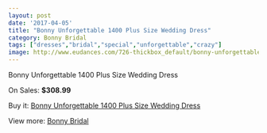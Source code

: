 ```yaml
---
layout: post
date: '2017-04-05'
title: "Bonny Unforgettable 1400 Plus Size Wedding Dress"
category: Bonny Bridal
tags: ["dresses","bridal","special","unforgettable","crazy"]
image: http://www.eudances.com/726-thickbox_default/bonny-unforgettable-1400-plus-size-wedding-dress.jpg
---
```

Bonny Unforgettable 1400 Plus Size Wedding Dress

On Sales: **$308.99**
<a href="https://www.eudances.com/en/bonny-bridal/233-bonny-unforgettable-1400-plus-size-wedding-dress.html"><amp-img layout="responsive" width="600" height="600" src="//www.eudances.com/726-thickbox_default/bonny-unforgettable-1400-plus-size-wedding-dress.jpg" alt="Bonny Unforgettable 1400 Plus Size Wedding Dress 0" /></a>
<a href="https://www.eudances.com/en/bonny-bridal/233-bonny-unforgettable-1400-plus-size-wedding-dress.html"><amp-img layout="responsive" width="600" height="600" src="//www.eudances.com/727-thickbox_default/bonny-unforgettable-1400-plus-size-wedding-dress.jpg" alt="Bonny Unforgettable 1400 Plus Size Wedding Dress 1" /></a>

Buy it: [Bonny Unforgettable 1400 Plus Size Wedding Dress](https://www.eudances.com/en/bonny-bridal/233-bonny-unforgettable-1400-plus-size-wedding-dress.html "Bonny Unforgettable 1400 Plus Size Wedding Dress")

View more: [Bonny Bridal](https://www.eudances.com/en/3-bonny-bridal "Bonny Bridal")